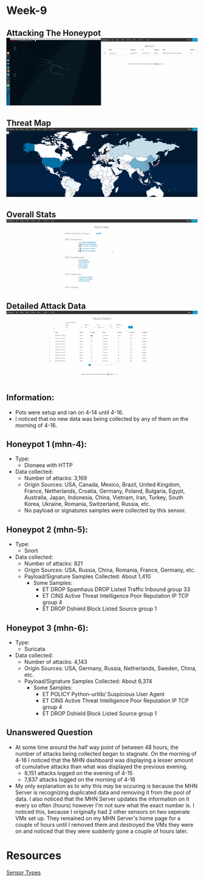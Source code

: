 # Week-9

## Attacking The Honeypot ![Attack](https://github.com/0v3rride/Week-9/blob/master/attack.gif)
## Threat Map ![Threat Map](https://github.com/0v3rride/Week-9/blob/master/Threat_Map.gif)
## Overall Stats ![Stats](https://github.com/0v3rride/Week-9/blob/master/Overall_stats.gif)
## Detailed Attack Data ![Attack Data](https://github.com/0v3rride/Week-9/blob/master/Detailed_Attack_Data.gif)

## Information:
* Pots were setup and ran on 4-14 until 4-16.
 * I noticed that no new data was being collected by any of them on the morning of 4-16.
 
## Honeypot 1 (mhn-4):
* Type:
  * Dionaea with HTTP 
* Data collected:
  * Number of attacks: 3,169
  * Origin Sources: USA, Canada, Mexico, Brazil, United Kingdom, France, Netherlands, Croatia, Germany, Poland, Bulgaria, Egypt, Australia, Japan, Indonesia, China, Vietnam, Iran, Turkey, South Korea, Ukraine, Romania, Switzerland, Russia, etc.
  * No payload or signatures samples were collected by this sensor.
  
## Honeypot 2 (mhn-5):
* Type:
  * Snort
* Data collected:
  * Number of attacks: 821
  * Origin Sources: USA, Russia, China, Romania, France, Germany, etc.
  * Payload/Signature Samples Collected: About 1,410
    * Some Samples:
      * ET DROP Spamhaus DROP Listed Traffic Inbound group 33
      * ET CINS Active Threat Intelligence Poor Reputation IP TCP group 4
      * ET DROP Dshield Block Listed Source group 1
  
## Honeypot 3 (mhn-6):
* Type:
  * Suricata
* Data collected:
  * Number of attacks: 4,143
  * Origin Sources: USA, Germany, Russia, Netherlands, Sweden, China, etc.
  * Payload/Signature Samples Collected: About 6,374
    * Some Samples:
      * ET POLICY Python-urllib/ Suspicious User Agent
      * ET CINS Active Threat Intelligence Poor Reputation IP TCP group 4
      * ET DROP Dshield Block Listed Source group 1
     
## Unanswered Question
* At some time around the half way point of between 48 hours, the number of attacks being collected began to stagnate. On the morning of 4-16 I noticed that the MHN dashboard was displaying a lesser amount of cumulative attacks than what was displayed the previous evening.
  * 8,151 attacks logged on the evening of 4-15
  * 7,837 attacks logged on the morning of 4-16
* My only explanation as to why this may be occuring is because the MHN Server is recognizing duplicated data and removing it from the pool of data. I also noticed that the MHN Server updates the information on it every so often (hours) however I'm not sure what the exact number is. I noticed this, because I originally had 2 other sensors on two seperate VMs set up. They remained on my MHN Server's home page for a couple of hours until I removed them and destroyed the VMs they were on and noticed that they were suddenly gone a couple of hours later. 
 
# Resources
[Sensor Types](https://github.com/threatstream/mhn/wiki/List-of-Supported-Sensors)
